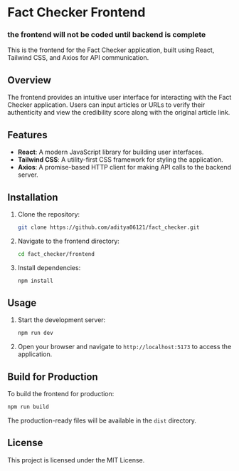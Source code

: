 # Fact Checker Frontend

### the frontend will not be coded until backend is complete

This is the frontend for the Fact Checker application, built using React, Tailwind CSS, and Axios for API communication.

## Overview

The frontend provides an intuitive user interface for interacting with the Fact Checker application. Users can input articles or URLs to verify their authenticity and view the credibility score along with the original article link.

## Features

- **React**: A modern JavaScript library for building user interfaces.
- **Tailwind CSS**: A utility-first CSS framework for styling the application.
- **Axios**: A promise-based HTTP client for making API calls to the backend server.

## Installation

1. Clone the repository:

   ```bash
   git clone https://github.com/aditya06121/fact_checker.git
   ```

2. Navigate to the frontend directory:

   ```bash
   cd fact_checker/frontend
   ```

3. Install dependencies:
   ```bash
   npm install
   ```

## Usage

1. Start the development server:

   ```bash
   npm run dev
   ```

2. Open your browser and navigate to `http://localhost:5173` to access the application.

## Build for Production

To build the frontend for production:

```bash
npm run build
```

The production-ready files will be available in the `dist` directory.

## License

This project is licensed under the MIT License.
